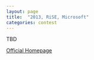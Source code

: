```yaml
---
layout: page
title:  "2013, RiSE, Microsoft"
categories: contest
---
```

TBD

[Official Homepage](http://icfpc2013.cloudapp.net/)
